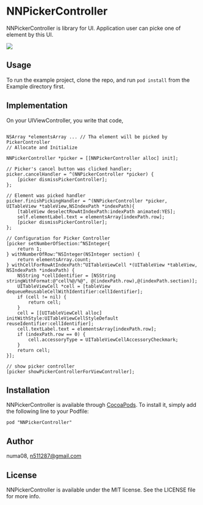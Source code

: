 # NNPickerController

<!-- [![CI Status](http://img.shields.io/travis/numa08/NNPickerController.svg?style=flat)](https://travis-ci.org/numa08/NNPickerController)
[![Version](https://img.shields.io/cocoapods/v/NNPickerController.svg?style=flat)](http://cocoadocs.org/docsets/NNPickerController)
[![License](https://img.shields.io/cocoapods/l/NNPickerController.svg?style=flat)](http://cocoadocs.org/docsets/NNPickerController)
[![Platform](https://img.shields.io/cocoapods/p/NNPickerController.svg?style=flat)](http://cocoadocs.org/docsets/NNPickerController) -->


NNPickerController is library for UI. Application user can picke one of element by this UI.

![](http://g.recordit.co/G7zQay6mah.gif)

## Usage

To run the example project, clone the repo, and run `pod install` from the Example directory first.

## Implementation

On your UIViewController, you write that code,


```obj-c

NSArray *elementsArray ... // Tha element will be picked by PickerController
// Allocate and Initialize

NNPickerController *picker = [[NNPickerController alloc] init];

// Picker's cancel button was clicked handler;
picker.cancelHandler = ^(NNPickerController *picker) {
    [picker dismissPickerController];
};

// Element was picked handler
picker.finishPickingHandler = ^(NNPickerController *picker, UITableView *tableView,NSIndexPath *indexPath){
    [tableView deselectRowAtIndexPath:indexPath animated:YES];
    self.elementLabel.text = elementsArray[indexPath.row];
    [picker dismissPickerController];
};

// Configuration for Picker Controller
[picker setNumberOfSection:^NSInteger{
    return 1;
} withNumberOfRow:^NSInteger(NSInteger section) {
    return elementsArray.count;
} withCellForRowAtIndexPath:^UITableViewCell *(UITableView *tableView, NSIndexPath *indexPath) {
    NSString *cellIdentifier = [NSString stringWithFormat:@"cell%@/%@", @(indexPath.row),@(indexPath.section)];
    UITableViewCell *cell = [tableView dequeueReusableCellWithIdentifier:cellIdentifier];
    if (cell != nil) {
        return cell;
    }
    cell = [[UITableViewCell alloc] initWithStyle:UITableViewCellStyleDefault reuseIdentifier:cellIdentifier];
    cell.textLabel.text = elementsArray[indexPath.row];
    if (indexPath.row == 0) {
        cell.accessoryType = UITableViewCellAccessoryCheckmark;
    }
    return cell;
}];

// show picker controller
[picker showPickerControllerForViewController];
```

## Installation

NNPickerController is available through [CocoaPods](http://cocoapods.org). To install
it, simply add the following line to your Podfile:

    pod "NNPickerController"

## Author

numa08, n511287@gmail.com

## License

NNPickerController is available under the MIT license. See the LICENSE file for more info.

